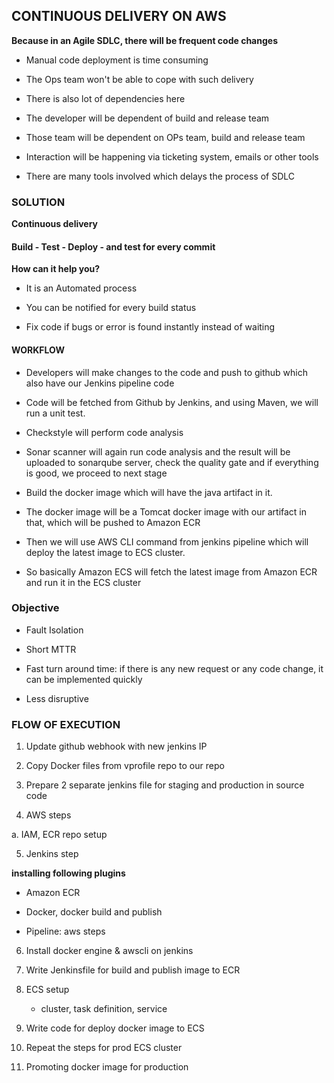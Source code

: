 ## CONTINUOUS DELIVERY ON AWS


**Because in an Agile SDLC, there will be frequent code changes**


- Manual code deployment is time consuming

- The Ops team won't be able to cope with such delivery

- There is also lot of dependencies here

- The developer will be dependent of build and release team

- Those team will be dependent on OPs team, build and release team

- Interaction will be happening via ticketing system, emails or other tools

- There are many tools involved which delays the process of SDLC



### SOLUTION

**Continuous delivery**


#### Build - Test - Deploy - and test for every commit

**How can it help you?**

- It is an Automated process

- You can be notified for every build status

- Fix code if bugs or error is found instantly instead of waiting



#### WORKFLOW


- Developers will make changes to the code and push to github which also have our Jenkins pipeline code

- Code will be fetched from Github by Jenkins, and using Maven, we will run a unit test.

- Checkstyle will perform code analysis

- Sonar scanner will again run code analysis and the result will be uploaded to sonarqube server, check the quality gate and if everything is good, we proceed to next stage

- Build the docker image which will have the java artifact in it. 

- The docker image will be a Tomcat docker image with our artifact in that, which will be pushed to Amazon ECR

- Then we will use AWS CLI command from jenkins pipeline which will deploy the latest image to ECS cluster.

- So basically  Amazon ECS will fetch the latest image from Amazon ECR and run it in the ECS cluster


### Objective

- Fault Isolation

- Short MTTR

- Fast turn around time: if there is any new request or any code change, it can be implemented quickly

- Less disruptive


### FLOW OF EXECUTION

1. Update github webhook with new jenkins IP

2. Copy Docker files from vprofile repo to our repo

3. Prepare 2 separate jenkins file for staging and production in source code

4. AWS steps

a. IAM, ECR repo setup


5. Jenkins step

**installing following plugins**

- Amazon ECR

- Docker, docker build and publish

- Pipeline: aws steps


6. Install docker engine & awscli on jenkins

7. Write Jenkinsfile for build and publish image to ECR

8. ECS setup

   - cluster, task definition, service

9. Write code for deploy docker image to ECS

10. Repeat the steps for prod ECS cluster

11. Promoting docker image for production

